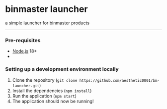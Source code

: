 # binmaster launcher

a simple launcher for binmaster products

---

### Pre-requisites
- [Node.js](https://nodejs.org/en/) 18+
- 

### Setting up a development environment locally
1. Clone the repository (`git clone https://github.com/aesthetic0001/bm-launcher.git`)
2. Install the dependencies (`npm install`)
3. Run the application (`npm start`)
4. The application should now be running!

